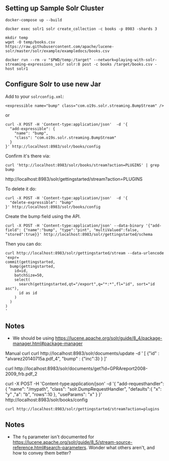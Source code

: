 ## Setting up Sample Solr Cluster

```
docker-compose up --build

docker exec solr1 solr create_collection -c books -p 8983 -shards 3

mkdir temp
wget -O temp/books.csv https://raw.githubusercontent.com/apache/lucene-solr/master/solr/example/exampledocs/books.csv

docker run --rm -v "$PWD/temp:/target" --network=playing-with-solr-streaming-expressions_solr solr:8 post -c books /target/books.csv -host solr1
```

## Configure Solr to use new Jar

Add to your `solrconfig.xml`:

```
<expressible name="bump" class="com.o19s.solr.streaming.BumpStream" />
```

or

```
curl -X POST -H 'Content-type:application/json'  -d '{
  "add-expressible": {
    "name": "bump",
    "class": "com.o19s.solr.streaming.BumpStream"
  }
}' http://localhost:8983/solr/books/config
```

Confirm it's there via:

```
curl 'http://localhost:8983/solr/books/stream?action=PLUGINS' | grep bump
```


http://localhost:8983/solr/gettingstarted/stream?action=PLUGINS

To delete it do:
```
curl -X POST -H 'Content-type:application/json'  -d '{
  "delete-expressible": "bump"
}' http://localhost:8983/solr/books/config
```

Create the bump field using the API.

```
curl -X POST -H 'Content-type:application/json' --data-binary '{"add-field": {"name":"bump", "type":"pint", "multiValued":false, "stored":true}}' http://localhost:8983/solr/gettingstarted/schema
```

Then you can do:

```
curl http://localhost:8983/solr/gettingstarted/stream --data-urlencode 'expr=
commit(gettingstarted,
  bump(gettingstarted,
    id=id,
    batchSize=50,
    select(
      search(gettingstarted,qt="/export",q="*:*",fl="id", sort="id asc"),
      id as id
    )
  )
)
'
```




## Notes

* We should be using https://lucene.apache.org/solr/guide/8_4/package-manager.html#package-manager

Manual curl
curl http://localhost:8983/solr/documents/update -d '
[
 {"id"         : "alvarez20140715a.pdf_4",
  "bump"   : {"inc":3}
 }
]'

curl http://localhost:8983/solr/documents/get?id=GPRAreport2008-2009_frb.pdf_2


curl -X POST -H 'Content-type:application/json'  -d '{
  "add-requesthandler": {
    "name": "/mypath",
    "class": "solr.DumpRequestHandler",
    "defaults":{ "x": "y" ,"a": "b", "rows":10 },
    "useParams": "x"
  }
}' http://localhost:8983/solr/books/config


```
curl http://localhost:8983/solr/gettingstarted/stream?action=plugins
```


## Notes

* The `fq` parameter isn't documented for https://lucene.apache.org/solr/guide/8_5/stream-source-reference.html#search-parameters.   Wonder what others aren't, and how to convey them better?
